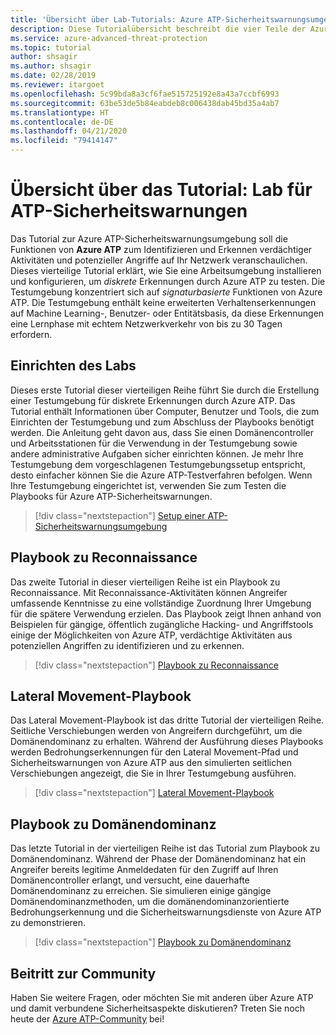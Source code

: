 ```yaml
---
title: 'Übersicht über Lab-Tutorials: Azure ATP-Sicherheitswarnungsumgebung'
description: Diese Tutorialübersicht beschreibt die vier Teile der Azure ATP-Sicherheitswarnungsumgebung zur Simulation von Bedrohungen für die Erkennung durch Azure ATP.
ms.service: azure-advanced-threat-protection
ms.topic: tutorial
author: shsagir
ms.author: shsagir
ms.date: 02/28/2019
ms.reviewer: itargoet
ms.openlocfilehash: 5c99bda8a3cf6fae515725192e8a43a7ccbf6993
ms.sourcegitcommit: 63be53de5b84eabdeb8c006438dab45bd35a4ab7
ms.translationtype: HT
ms.contentlocale: de-DE
ms.lasthandoff: 04/21/2020
ms.locfileid: "79414147"
---
```

# <a name="tutorial-overview-atp-security-alert-lab"></a>Übersicht über das Tutorial: Lab für ATP-Sicherheitswarnungen

Das Tutorial zur Azure ATP-Sicherheitswarnungsumgebung soll die Funktionen von **Azure ATP** zum Identifizieren und Erkennen verdächtiger Aktivitäten und potenzieller Angriffe auf Ihr Netzwerk veranschaulichen. Dieses vierteilige Tutorial erklärt, wie Sie eine Arbeitsumgebung installieren und konfigurieren, um *diskrete* Erkennungen durch Azure ATP zu testen. Die Testumgebung konzentriert sich auf *signaturbasierte* Funktionen von Azure ATP. Die Testumgebung enthält keine erweiterten Verhaltenserkennungen auf Machine Learning-, Benutzer- oder Entitätsbasis, da diese Erkennungen eine Lernphase mit echtem Netzwerkverkehr von bis zu 30 Tagen erfordern.

## <a name="lab-setup"></a>Einrichten des Labs

Dieses erste Tutorial dieser vierteiligen Reihe führt Sie durch die Erstellung einer Testumgebung für diskrete Erkennungen durch Azure ATP. Das Tutorial enthält Informationen über Computer, Benutzer und Tools, die zum Einrichten der Testumgebung und zum Abschluss der Playbooks benötigt werden. Die Anleitung geht davon aus, dass Sie einen Domänencontroller und Arbeitsstationen für die Verwendung in der Testumgebung sowie andere administrative Aufgaben sicher einrichten können. Je mehr Ihre Testumgebung dem vorgeschlagenen Testumgebungssetup entspricht, desto einfacher können Sie die Azure ATP-Testverfahren befolgen. Wenn Ihre Testumgebung eingerichtet ist, verwenden Sie zum Testen die Playbooks für Azure ATP-Sicherheitswarnungen.

> [!div class="nextstepaction"]
> [Setup einer ATP-Sicherheitswarnungsumgebung](atp-playbook-setup-lab.md)

## <a name="reconnaissance-playbook"></a>Playbook zu Reconnaissance

Das zweite Tutorial in dieser vierteiligen Reihe ist ein Playbook zu Reconnaissance. Mit Reconnaissance-Aktivitäten können Angreifer umfassende Kenntnisse zu eine vollständige Zuordnung Ihrer Umgebung für die spätere Verwendung erzielen. Das Playbook zeigt Ihnen anhand von Beispielen für gängige, öffentlich zugängliche Hacking- und Angriffstools einige der Möglichkeiten von Azure ATP, verdächtige Aktivitäten aus potenziellen Angriffen zu identifizieren und zu erkennen.

> [!div class="nextstepaction"]
> [Playbook zu Reconnaissance](atp-playbook-reconnaissance.md)


## <a name="lateral-movement-playbook"></a>Lateral Movement-Playbook

Das Lateral Movement-Playbook ist das dritte Tutorial der vierteiligen Reihe. Seitliche Verschiebungen werden von Angreifern durchgeführt, um die Domänendominanz zu erhalten. Während der Ausführung dieses Playbooks werden Bedrohungserkennungen für den Lateral Movement-Pfad und Sicherheitswarnungen von Azure ATP aus den simulierten seitlichen Verschiebungen angezeigt, die Sie in Ihrer Testumgebung ausführen.  

> [!div class="nextstepaction"]
> [Lateral Movement-Playbook](atp-playbook-lateral-movement.md)

## <a name="domain-dominance-playbook"></a>Playbook zu Domänendominanz

Das letzte Tutorial in der vierteiligen Reihe ist das Tutorial zum Playbook zu Domänendominanz. Während der Phase der Domänendominanz hat ein Angreifer bereits legitime Anmeldedaten für den Zugriff auf Ihren Domänencontroller erlangt, und versucht, eine dauerhafte Domänendominanz zu erreichen. Sie simulieren einige gängige Domänendominanzmethoden, um die domänendominanzorientierte Bedrohungserkennung und die Sicherheitswarnungsdienste von Azure ATP zu demonstrieren.

> [!div class="nextstepaction"]
> [Playbook zu Domänendominanz](atp-playbook-domain-dominance.md)


## <a name="join-the-community"></a>Beitritt zur Community

Haben Sie weitere Fragen, oder möchten Sie mit anderen über Azure ATP und damit verbundene Sicherheitsaspekte diskutieren? Treten Sie noch heute der [Azure ATP-Community](https://techcommunity.microsoft.com/t5/Azure-Advanced-Threat-Protection/bd-p/AzureAdvancedThreatProtection) bei!

